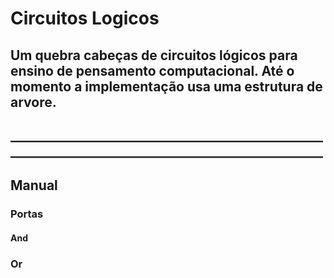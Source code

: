 # Circuitos Logicos

## Um quebra cabeças de circuitos lógicos para ensino de pensamento computacional. Até o momento a implementação usa uma estrutura de arvore.

## ____________________________________________________________________________________________________

## Manual

### Portas

#### And

### Or

<a href="https://4ntfer.github.io/LogicCircuitGame/main/src/logicCircuitGame.html">
